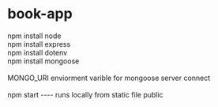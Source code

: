 # book-app

npm install node
<br>
npm install express
<br>
npm install dotenv
<br>
npm install mongoose
<br>
<br>
MONGO_URI enviorment varible for mongoose server connect
<br>
<br>
npm start ---- runs locally from static file public
